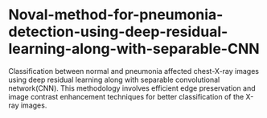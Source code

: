 # Noval-method-for-pneumonia-detection-using-deep-residual-learning-along-with-separable-CNN
Classification between normal and pneumonia affected chest-X-ray images using deep residual learning along with separable convolutional network(CNN). This methodology involves efficient edge preservation and image contrast enhancement techniques for better classification of the X-ray images.
